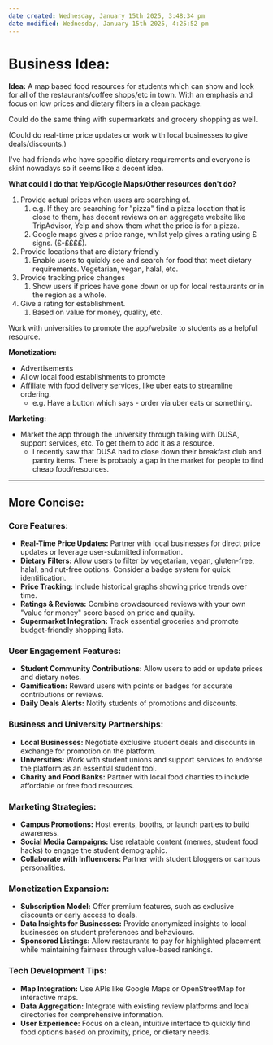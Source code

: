 ```yaml
---
date created: Wednesday, January 15th 2025, 3:48:34 pm
date modified: Wednesday, January 15th 2025, 4:25:52 pm
---
```


# Business Idea:

**Idea:**
A map based food resources for students which can show and look for all of the restaurants/coffee shops/etc in town. With an emphasis and focus on low prices and dietary filters in a clean package.

Could do the same thing with supermarkets and grocery shopping as well.

(Could do real-time price updates or work with local businesses to give deals/discounts.)

I've had friends who have specific dietary requirements and everyone is skint nowadays so it seems like a decent idea.

**What could I do that Yelp/Google Maps/Other resources don't do?**
1. Provide actual prices when users are searching of.
	1. e.g. If they are searching for "pizza" find a pizza location that is close to them, has decent reviews on an aggregate website like TripAdvisor, Yelp and show them what the price is for a pizza.
	2. Google maps gives a price range, whilst yelp gives a rating using £ signs. (£-££££).
2. Provide locations that are dietary friendly
	1. Enable users to quickly see and search for food that meet dietary requirements. Vegetarian, vegan, halal, etc.
3. Provide tracking price changes
	1. Show users if prices have gone down or up for local restaurants or in the region as a whole.
4. Give a rating for establishment.
	1. Based on value for money, quality, etc.

Work with universities to promote the app/website to students as a helpful resource.

**Monetization:**
- Advertisements
- Allow local food establishments to promote
- Affiliate with food delivery services, like uber eats to streamline ordering.
	- e.g. Have a button which says - order via uber eats or something.

**Marketing:**
- Market the app through the university through talking with DUSA, support services, etc. To get them to add it as a resource.
	- I recently saw that DUSA had to close down their breakfast club and pantry items. There is probably a gap in the market for people to find cheap food/resources.

***

## More Concise:

### Core Features:
- **Real-Time Price Updates:** Partner with local businesses for direct price updates or leverage user-submitted information.
- **Dietary Filters:** Allow users to filter by vegetarian, vegan, gluten-free, halal, and nut-free options. Consider a badge system for quick identification.
- **Price Tracking:** Include historical graphs showing price trends over time.
- **Ratings & Reviews:** Combine crowdsourced reviews with your own "value for money" score based on price and quality.
- **Supermarket Integration:** Track essential groceries and promote budget-friendly shopping lists.

### User Engagement Features:
- **Student Community Contributions:** Allow users to add or update prices and dietary notes.
- **Gamification:** Reward users with points or badges for accurate contributions or reviews.
- **Daily Deals Alerts:** Notify students of promotions and discounts.

### Business and University Partnerships:
- **Local Businesses:** Negotiate exclusive student deals and discounts in exchange for promotion on the platform.
- **Universities:** Work with student unions and support services to endorse the platform as an essential student tool.
- **Charity and Food Banks:** Partner with local food charities to include affordable or free food resources.
### Marketing Strategies:
- **Campus Promotions:** Host events, booths, or launch parties to build awareness.
- **Social Media Campaigns:** Use relatable content (memes, student food hacks) to engage the student demographic.
- **Collaborate with Influencers:** Partner with student bloggers or campus personalities.
### Monetization Expansion:
- **Subscription Model:** Offer premium features, such as exclusive discounts or early access to deals.
- **Data Insights for Businesses:** Provide anonymized insights to local businesses on student preferences and behaviours.
- **Sponsored Listings:** Allow restaurants to pay for highlighted placement while maintaining fairness through value-based rankings.
### Tech Development Tips:
- **Map Integration:** Use APIs like Google Maps or OpenStreetMap for interactive maps.
- **Data Aggregation:** Integrate with existing review platforms and local directories for comprehensive information.
- **User Experience:** Focus on a clean, intuitive interface to quickly find food options based on proximity, price, or dietary needs.
